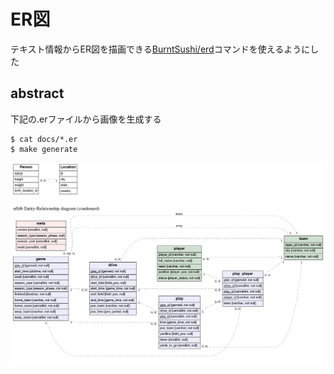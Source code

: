 # ER図
テキスト情報からER図を描画できる[BurntSushi/erd](https://github.com/BurntSushi/erd)コマンドを使えるようにした

## abstract
下記の.erファイルから画像を生成する
```
$ cat docs/*.er
$ make generate
```

![](docs/all_erd.png)

